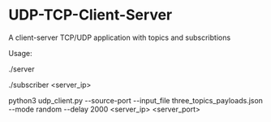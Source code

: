 # UDP-TCP-Client-Server
A client-server TCP/UDP application with topics and subscribtions

Usage:

./server <port>
  
./subscriber <id> <server_ip> <port>
  
python3 udp_client.py --source-port <port> --input_file three_topics_payloads.json --mode random --delay 2000 <server_ip> <server_port> 
